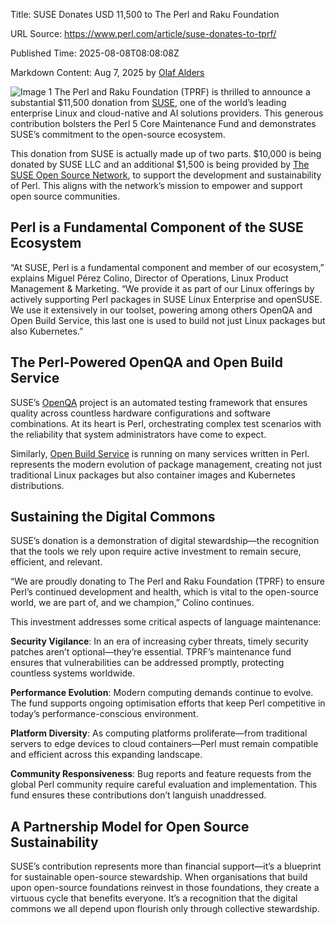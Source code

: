 Title: SUSE Donates USD 11,500 to The Perl and Raku Foundation

URL Source: https://www.perl.com/article/suse-donates-to-tprf/

Published Time: 2025-08-08T08:08:08Z

Markdown Content:
Aug 7, 2025 by [Olaf Alders](https://www.perl.com/article/suse-donates-to-tprf/#author-bio-olaf-alders)

![Image 1](https://www.perl.com/images/suse-donates-to-tprf/SUSE_Logo-hor_L_Green-pos_sRGB.jpg)
The Perl and Raku Foundation (TPRF) is thrilled to announce a substantial $11,500 donation from [SUSE](https://www.suse.com/), one of the world’s leading enterprise Linux and cloud-native and AI solutions providers. This generous contribution bolsters the Perl 5 Core Maintenance Fund and demonstrates SUSE’s commitment to the open-source ecosystem.

This donation from SUSE is actually made up of two parts. $10,000 is being donated by SUSE LLC and an additional $1,500 is being provided by [The SUSE Open Source Network](https://www.suse.com/sustainability/), to support the development and sustainability of Perl. This aligns with the network’s mission to empower and support open source communities.

Perl is a Fundamental Component of the SUSE Ecosystem
-----------------------------------------------------

“At SUSE, Perl is a fundamental component and member of our ecosystem,” explains Miguel Pérez Colino, Director of Operations, Linux Product Management & Marketing. “We provide it as part of our Linux offerings by actively supporting Perl packages in SUSE Linux Enterprise and openSUSE. We use it extensively in our toolset, powering among others OpenQA and Open Build Service, this last one is used to build not just Linux packages but also Kubernetes.”

The Perl-Powered OpenQA and Open Build Service
----------------------------------------------

SUSE’s [OpenQA](https://open.qa/) project is an automated testing framework that ensures quality across countless hardware configurations and software combinations. At its heart is Perl, orchestrating complex test scenarios with the reliability that system administrators have come to expect.

Similarly, [Open Build Service](https://openbuildservice.org/) is running on many services written in Perl. represents the modern evolution of package management, creating not just traditional Linux packages but also container images and Kubernetes distributions.

Sustaining the Digital Commons
------------------------------

SUSE’s donation is a demonstration of digital stewardship—the recognition that the tools we rely upon require active investment to remain secure, efficient, and relevant.

“We are proudly donating to The Perl and Raku Foundation (TPRF) to ensure Perl’s continued development and health, which is vital to the open-source world, we are part of, and we champion,” Colino continues.

This investment addresses some critical aspects of language maintenance:

**Security Vigilance**: In an era of increasing cyber threats, timely security patches aren’t optional—they’re essential. TPRF’s maintenance fund ensures that vulnerabilities can be addressed promptly, protecting countless systems worldwide.

**Performance Evolution**: Modern computing demands continue to evolve. The fund supports ongoing optimisation efforts that keep Perl competitive in today’s performance-conscious environment.

**Platform Diversity**: As computing platforms proliferate—from traditional servers to edge devices to cloud containers—Perl must remain compatible and efficient across this expanding landscape.

**Community Responsiveness**: Bug reports and feature requests from the global Perl community require careful evaluation and implementation. This fund ensures these contributions don’t languish unaddressed.

A Partnership Model for Open Source Sustainability
--------------------------------------------------

SUSE’s contribution represents more than financial support—it’s a blueprint for sustainable open-source stewardship. When organisations that build upon open-source foundations reinvest in those foundations, they create a virtuous cycle that benefits everyone. It’s a recognition that the digital commons we all depend upon flourish only through collective stewardship.